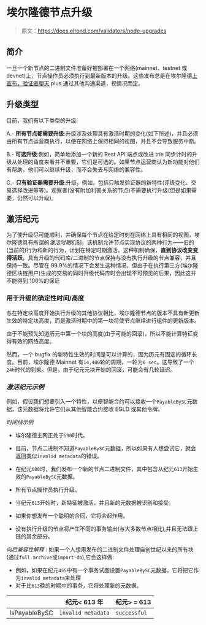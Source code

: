 # 埃尔隆德节点升级

> 原文：<https://docs.elrond.com/validators/node-upgrades>

 ## **简介**

一旦一个新节点的二进制文件准备好被部署在一个网络(mainnet、testnet 或 devnet)上，节点操作员必须执行到最新版本的升级。这些发布总是在埃尔隆德[上宣布，验证者聊天](https://t.me/ElrondValidators) plus 通过其他沟通渠道，视情况而定。

## **升级类型**

目前，我们有以下类型的升级:

A.- **所有节点都需要升级**:升级涉及处理具有激活时期的变化(如下所述)，并且必须由所有节点运营商执行，以便在网络上保持相同的视图，并且不会导致服务中断。

B.- **可选升级**:例如，简单地添加一个新的 Rest API 端点或改进 trie 同步计时的升级从处理的角度来看并不重要，它们是可选的。如果节点运营商认为新功能对他们有帮助，他们可以继续升级，而不会失去与网络的兼容性。

C.- **只有验证器需要升级**:升级，例如，包括只触发验证器的新特性(评级变化、交易选择改进等等)。观察者(没有附加利害关系的节点)不需要执行升级(但是如果需要，仍然可以升级)。

## **激活纪元**

为了使升级尽可能顺利，并确保每个节点在给定时刻在网络上具有相同的视图，埃尔隆德具有所谓的*激活时期*机制，该机制允许节点实现协议的两种行为——旧的(当前的)行为和新的行为，计划在特定时期激活。这种机制确保，**直到协议改变变得活跃**，具有升级的代码库/二进制的节点保持与没有执行升级的节点兼容，并且保持一致。尽管在 99.9%的情况下会发生这种情况，但由于在执行第三方(埃尔隆德区块链用户)生成的交易的同时升级代码库时会出现不可预见的后果，因此这并不能得到 100%的保证

### **用于升级的确定性时间/高度**

与在特定块高度开始执行升级的其他协议相比，埃尔隆德节点的版本不具有新更新生效的特定块高度，而是激活时期中的第一块将使节点继续进行组件的更新版本。

由于不能预先知道历元中第一个块的高度(由于可能的回滚)，所以不能计算特征变得有效的网络高度。

然而，一个 bugfix 的新特性生效的时间是可以计算的，因为历元有固定的循环长度。目前，埃尔隆德 Mainnet 有`14,400`轮的周期，一轮为`6 sec`。这导致了一个`24h`时代的到来。但是，由于纪元元块开始的回滚，可能会有几轮延迟。

### *激活纪元示例*

例如，假设我们想要引入一个特性，以便智能合约可以接收一个`PayableBySC`元数据，该元数据将允许它们从其他智能合约接收 EGLD 或其他令牌。

*时间线示例*

*   埃尔隆德主网正处于`590`时代。

*   目前，节点二进制不知道`PayableBySC`元数据，所以如果有人想尝试它，就会返回类似`invalid metadata`的错误。

*   在纪元`600`时，我们发布一个新的节点二进制文件，其中包含从纪元`613`开始生效的`PayableBySC`元数据。

*   所有节点操作员执行升级。

*   当纪元`613`开始时，新特征被激活，并且新的元数据被识别和接受。

*   如果你想发布一个聪明的合同，它将会起作用。

*   没有执行升级的节点将产生不同的事务输出(与大多数节点相比),并且无法跟上链的其余部分。

*向后兼容性解释* :
如果一个人想用发布的二进制文件处理自创世纪以来的所有块(通过`full archive`或`import-db`),它会这样做:

*   例如，如果在纪元`455`中有一个事务试图设置`PayableBySC`元数据，它将把它作为`invalid metadata`来处理
*   对于比`613`晚的时期中的事务，它将处理新的元数据。

|  | 纪元< 613 年 | 纪元> = 613 |
| --- | --- | --- |
| IsPayableBySC | `invalid metadata` | `successful` |